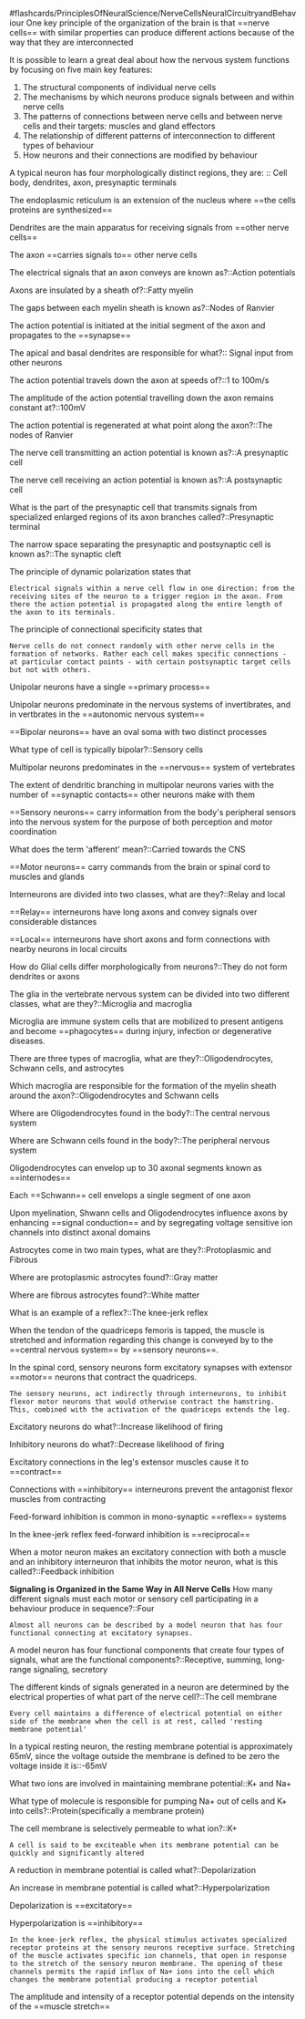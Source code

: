 
#flashcards/PrinciplesOfNeuralScience/NerveCellsNeuralCircuitryandBehaviour
One key principle of the organization of the brain is that ==nerve cells== with similar properties can produce different actions because of the way that they are interconnected
<!--SR:!2025-05-13,58,318-->

It is possible to learn a great deal about how the nervous system functions by focusing on five main key features:

1. The structural components of individual nerve cells
2. The mechanisms by which neurons produce signals between and within nerve cells
3. The patterns of connections between nerve cells and between nerve cells and their targets: muscles and gland effectors
4. The relationship of different patterns of interconnection to different types of behaviour
5. How neurons and their connections are modified by behaviour

A typical neuron has four morphologically distinct regions, they are: :: Cell body, dendrites, axon, presynaptic terminals
<!--SR:!2025-03-28,12,238-->

The endoplasmic reticulum is an extension of the nucleus where ==the cells proteins are synthesized==
<!--SR:!2025-03-29,18,258-->

Dendrites are the main apparatus for receiving signals from ==other nerve cells==
<!--SR:!2025-05-03,48,298-->

The axon ==carries signals to== other nerve cells
<!--SR:!2025-04-23,43,298-->

The electrical signals that an axon conveys are known as?::Action potentials
<!--SR:!2025-05-21,66,318-->

Axons are insulated by a sheath of?::Fatty myelin
<!--SR:!2025-04-29,44,298-->

The gaps between each myelin sheath is known as?::Nodes of Ranvier
<!--SR:!2025-05-12,57,318-->

The action potential is initiated at the initial segment of the axon and propagates to the ==synapse==
<!--SR:!2025-03-24,5,238-->

The apical and basal dendrites are responsible for what?:: Signal input from other neurons
<!--SR:!2025-04-25,40,298-->

The action potential travels down the axon at speeds of?::1 to 100m/s
<!--SR:!2025-05-02,47,298-->

The amplitude of the action potential travelling down the axon remains constant at?::100mV
<!--SR:!2025-05-16,61,318-->

The action potential is regenerated at what point along the axon?::The nodes of Ranvier
<!--SR:!2025-03-24,8,278-->

The nerve cell transmitting an action potential is known as?::A presynaptic cell
<!--SR:!2025-05-17,62,318-->

The nerve cell receiving an action potential is known as?::A postsynaptic cell
<!--SR:!2025-04-26,41,298-->

What is the part of the presynaptic cell that transmits signals from specialized enlarged regions of its axon branches called?::Presynaptic terminal
<!--SR:!2025-03-22,12,278-->

The narrow space separating the presynaptic and postsynaptic cell is known as?::The synaptic cleft
<!--SR:!2025-03-20,16,302-->

The principle of dynamic polarization states that

	Electrical signals within a nerve cell flow in one direction: from the receiving sites of the neuron to a trigger region in the axon. From there the action potential is propagated along the entire length of the axon to its terminals.

The principle of connectional specificity states that

	Nerve cells do not connect randomly with other nerve cells in the formation of networks. Rather each cell makes specific connections - at particular contact points - with certain postsynaptic target cells but not with others. 

Unipolar neurons have a single ==primary process==
<!--SR:!2025-04-12,24,262-->

Unipolar neurons predominate in the nervous systems of invertibrates, and in vertbrates in the ==autonomic nervous system==
<!--SR:!2025-03-25,6,222-->

==Bipolar neurons== have an oval soma with two distinct processes
<!--SR:!2025-05-20,62,322-->

What type of cell is typically bipolar?::Sensory cells
<!--SR:!2025-03-23,7,262-->

Multipolar neurons predominates in the ==nervous== system of vertebrates
<!--SR:!2025-03-27,17,305-->

The extent of dendritic branching in multipolar neurons varies with the number of ==synaptic contacts== other neurons make with them
<!--SR:!2025-03-21,5,245-->

==Sensory neurons== carry information from the body's peripheral sensors into the nervous system for the purpose of both perception and motor coordination
<!--SR:!2025-03-24,8,265-->

What does the term 'afferent' mean?::Carried towards the CNS
<!--SR:!2025-03-21,11,285-->

==Motor neurons== carry commands from the brain or spinal cord to muscles and glands
<!--SR:!2025-03-27,17,305-->

Interneurons are divided into two classes, what are they?::Relay and local
<!--SR:!2025-03-22,12,285-->

==Relay== interneurons have long axons and convey signals over considerable distances
<!--SR:!2025-03-26,16,305-->

==Local== interneurons have short axons and form connections with nearby neurons in local circuits
<!--SR:!2025-03-26,16,305-->

How do Glial cells differ morphologically from neurons?::They do not form dendrites or axons
<!--SR:!2025-03-23,13,288-->

The glia in the vertebrate nervous system can be divided into two different classes, what are they?::Microglia and macroglia
<!--SR:!2025-03-27,11,288-->

Microglia are immune system cells that are mobilized to present antigens and become ==phagocytes== during injury, infection or degenerative diseases.
<!--SR:!2025-03-25,15,308-->

There are three types of macroglia, what are they?::Oligodendrocytes, Schwann cells, and astrocytes
<!--SR:!2025-03-24,8,268-->

Which macroglia are responsible for the formation of the myelin sheath around the axon?::Oligodendrocytes and Schwann cells
<!--SR:!2025-03-21,11,288-->

Where are Oligodendrocytes found in the body?::The central nervous system
<!--SR:!2025-03-20,1,228-->

Where are Schwann cells found in the body?::The peripheral nervous system
<!--SR:!2025-03-26,10,268-->

Oligodendrocytes can envelop up to 30 axonal segments known as ==internodes==
<!--SR:!2025-03-22,3,208-->

Each ==Schwann== cell envelops a single segment of one axon
<!--SR:!2025-03-25,15,308-->

Upon myelination, Shwann cells and Oligodendrocytes influence axons by enhancing ==signal conduction== and by segregating voltage sensitive ion channels into distinct axonal domains
<!--SR:!2025-03-22,6,248-->

Astrocytes come in two main types, what are they?::Protoplasmic and Fibrous
<!--SR:!2025-03-20,1,228-->

Where are protoplasmic astrocytes found?::Gray matter
<!--SR:!2025-03-20,1,168-->

Where are fibrous astrocytes found?::White matter
<!--SR:!2025-03-26,16,308-->

What is an example of a reflex?::The knee-jerk reflex
<!--SR:!2025-03-20,4,289-->

When the tendon of the quadriceps femoris is tapped, the muscle is stretched and information regarding this change is conveyed by to the ==central nervous system== by ==sensory neurons==.
<!--SR:!2025-03-22,3,269!2025-03-20,4,289-->

In the spinal cord, sensory neurons form excitatory synapses with extensor ==motor== neurons that contract the quadriceps.
<!--SR:!2025-03-22,3,269-->

	The sensory neurons, act indirectly through interneurons, to inhibit flexor motor neurons that would otherwise contract the hamstring. This, combined with the activation of the quadriceps extends the leg.

Excitatory neurons do what?::Increase likelihood of firing

Inhibitory neurons do what?::Decrease likelihood of firing

Excitatory connections in the leg's extensor muscles cause it to ==contract==

Connections with ==inhibitory== interneurons prevent the antagonist flexor muscles from contracting

Feed-forward inhibition is common in mono-synaptic ==reflex== systems

In the knee-jerk reflex feed-forward inhibition is ==reciprocal==

When a motor neuron makes an excitatory connection with both a muscle and an inhibitory interneuron that inhibits the motor neuron, what is this called?::Feedback inhibition

**Signaling is Organized in the Same Way in All Nerve Cells**
How many different signals must each motor or sensory cell participating in a behaviour produce in sequence?::Four

	Almost all neurons can be described by a model neuron that has four functional connecting at excitatory synapses.

A model neuron has four functional components that create four types of signals, what are the functional components?::Receptive, summing, long-range signaling, secretory

The different kinds of signals generated in a neuron are determined by the electrical properties of what part of the nerve cell?::The cell membrane

	Every cell maintains a difference of electrical potential on either side of the membrane when the cell is at rest, called 'resting membrane potential'

In a typical resting neuron, the resting membrane potential is approximately 65mV, since the voltage outside the membrane is defined to be zero the voltage inside it is::-65mV

What two ions are involved in maintaining membrane potential::K+ and Na+

What type of molecule is responsible for pumping Na+ out of cells and K+ into cells?::Protein(specifically a membrane protein)

The cell membrane is selectively permeable to what ion?::K+

	A cell is said to be exciteable when its membrane potential can be quickly and significantly altered

A reduction in membrane potential is called what?::Depolarization

An increase in membrane potential is called what?::Hyperpolarization

Depolarization is ==excitatory==

Hyperpolarization is ==inhibitory==

	In the knee-jerk reflex, the physical stimulus activates specialized receptor proteins at the sensory neurons receptive surface. Stretching of the muscle activates specific ion channels, that open in response to the stretch of the sensory neuron membrane. The opening of these channels permits the rapid influx of Na+ ions into the cell which changes the membrane potential producing a receptor potential

The amplitude and intensity of a receptor potential depends on the intensity of the ==muscle stretch==










